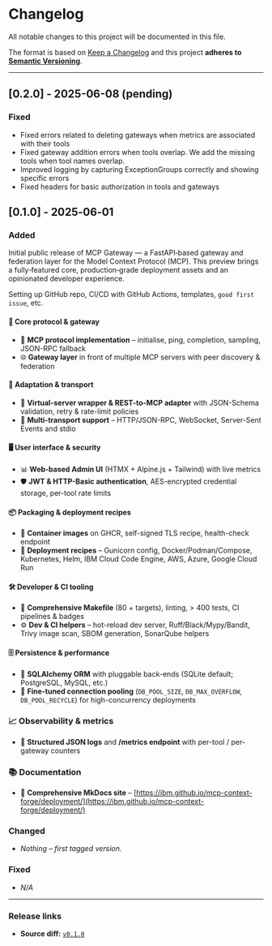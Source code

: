 # Changelog

All notable changes to this project will be documented in this file.

The format is based on [Keep a Changelog](https://keepachangelog.com/en/1.1.0/) and this project **adheres to [Semantic Versioning](https://semver.org/spec/v2.0.0.html)**.

---

## [0.2.0] - 2025-06-08 (pending)

### Fixed

* Fixed errors related to deleting gateways when metrics are associated with their tools
* Fixed gateway addition errors when tools overlap. We add the missing tools when tool names overlap.
* Improved logging by capturing ExceptionGroups correctly and showing specific errors
* Fixed headers for basic authorization in tools and gateways

## [0.1.0] - 2025‑06‑01

### Added

Initial public release of MCP Gateway — a FastAPI‑based gateway and federation layer for the Model Context Protocol (MCP). This preview brings a fully‑featured core, production‑grade deployment assets and an opinionated developer experience.

Setting up GitHub repo, CI/CD with GitHub Actions, templates, `good first issue`, etc.

#### 🚪 Core protocol & gateway
* 📡 **MCP protocol implementation** – initialise, ping, completion, sampling, JSON-RPC fallback
* 🌐 **Gateway layer** in front of multiple MCP servers with peer discovery & federation

#### 🔄 Adaptation & transport
* 🧩 **Virtual-server wrapper & REST-to-MCP adapter** with JSON-Schema validation, retry & rate-limit policies
* 🔌 **Multi-transport support** – HTTP/JSON-RPC, WebSocket, Server-Sent Events and stdio

#### 🖥️ User interface & security
* 📊 **Web-based Admin UI** (HTMX + Alpine.js + Tailwind) with live metrics
* 🛡️ **JWT & HTTP-Basic authentication**, AES-encrypted credential storage, per-tool rate limits

#### 📦 Packaging & deployment recipes
* 🐳 **Container images** on GHCR, self-signed TLS recipe, health-check endpoint
* 🚀 **Deployment recipes** – Gunicorn config, Docker/Podman/Compose, Kubernetes, Helm, IBM Cloud Code Engine, AWS, Azure, Google Cloud Run

#### 🛠️ Developer & CI tooling
* 📝 **Comprehensive Makefile** (80 + targets), linting, > 400 tests, CI pipelines & badges
* ⚙️ **Dev & CI helpers** – hot-reload dev server, Ruff/Black/Mypy/Bandit, Trivy image scan, SBOM generation, SonarQube helpers

#### 🗄️ Persistence & performance
* 🐘 **SQLAlchemy ORM** with pluggable back-ends (SQLite default; PostgreSQL, MySQL, etc.)
* 🚦 **Fine-tuned connection pooling** (`DB_POOL_SIZE`, `DB_MAX_OVERFLOW`, `DB_POOL_RECYCLE`) for high-concurrency deployments

### 📈 Observability & metrics
* 📜 **Structured JSON logs** and **/metrics endpoint** with per-tool / per-gateway counters

### 📚 Documentation
* 🔗 **Comprehensive MkDocs site** – [https://ibm.github.io/mcp-context-forge/deployment/](https://ibm.github.io/mcp-context-forge/deployment/)


### Changed

* *Nothing – first tagged version.*

### Fixed

* *N/A*

---

### Release links

* **Source diff:** [`v0.1.0`](https://github.com/IBM/mcp-context-forge/releases/tag/v0.1.0)
